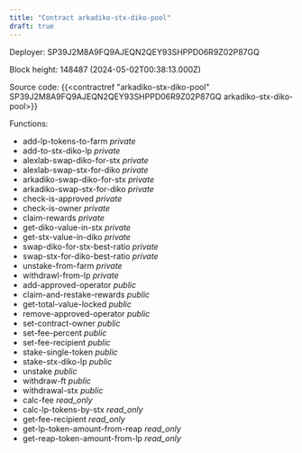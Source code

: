 ```yaml
---
title: "Contract arkadiko-stx-diko-pool"
draft: true
---
```

Deployer: SP39J2M8A9FQ9AJEQN2QEY93SHPPD06R9Z02P87GQ


 



Block height: 148487 (2024-05-02T00:38:13.000Z)

Source code: {{<contractref "arkadiko-stx-diko-pool" SP39J2M8A9FQ9AJEQN2QEY93SHPPD06R9Z02P87GQ arkadiko-stx-diko-pool>}}

Functions:

* add-lp-tokens-to-farm _private_
* add-to-stx-diko-lp _private_
* alexlab-swap-diko-for-stx _private_
* alexlab-swap-stx-for-diko _private_
* arkadiko-swap-diko-for-stx _private_
* arkadiko-swap-stx-for-diko _private_
* check-is-approved _private_
* check-is-owner _private_
* claim-rewards _private_
* get-diko-value-in-stx _private_
* get-stx-value-in-diko _private_
* swap-diko-for-stx-best-ratio _private_
* swap-stx-for-diko-best-ratio _private_
* unstake-from-farm _private_
* withdrawl-from-lp _private_
* add-approved-operator _public_
* claim-and-restake-rewards _public_
* get-total-value-locked _public_
* remove-approved-operator _public_
* set-contract-owner _public_
* set-fee-percent _public_
* set-fee-recipient _public_
* stake-single-token _public_
* stake-stx-diko-lp _public_
* unstake _public_
* withdraw-ft _public_
* withdrawal-stx _public_
* calc-fee _read_only_
* calc-lp-tokens-by-stx _read_only_
* get-fee-recipient _read_only_
* get-lp-token-amount-from-reap _read_only_
* get-reap-token-amount-from-lp _read_only_
